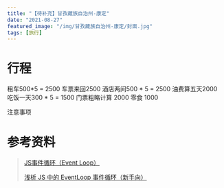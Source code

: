 ```yaml
---
title: "【待补充】甘孜藏族自治州-康定"
date: "2021-08-27"
featured_image: "/img/甘孜藏族自治州-康定/封面.jpg"
tags: [旅行]
---
```


# 行程



租车500*5 = 2500 
车票来回2500 
酒店两间500 * 5 = 2500 
油费算五天2000 
吃饭一天300 * 5 = 1500 
门票粗略计算 2000 
零食 1000 

注意事项





# 参考资料

> [JS事件循环（Event Loop）](https://www.cnblogs.com/formercoding/p/12906640.html)
>
> [浅析 JS 中的 EventLoop 事件循环（新手向）](https://segmentfault.com/a/1190000019313028)

